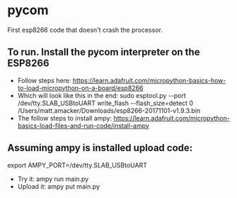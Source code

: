 # pycom
First esp8266 code that doesn't crash the processor.

## To run.  Install the pycom interpreter on the ESP8266
 * Follow steps here:
  https://learn.adafruit.com/micropython-basics-how-to-load-micropython-on-a-board/esp8266
 * Which will look like this in the end:
 sudo esptool.py --port /dev/tty.SLAB_USBtoUART  write_flash --flash_size=detect 0 /Users/matt.amacker/Downloads/esp8266-20171101-v1.9.3.bin
 * The follow steps to install ampy:
  https://learn.adafruit.com/micropython-basics-load-files-and-run-code/install-ampy

## Assuming ampy is installed upload code:
export AMPY_PORT=/dev/tty.SLAB_USBtoUART
 * Try it:
   ampy run main.py
 * Upload it:
   ampy put main.py
